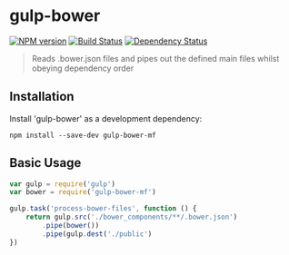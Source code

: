 # gulp-bower
 
[![NPM version][npm-image]][npm-url] [![Build Status][travis-image]][travis-url] [![Dependency Status][depstat-image]][depstat-url]

> Reads .bower.json files and pipes out the defined main files whilst obeying dependency order

## Installation

Install 'gulp-bower' as a development dependency:

```shell
npm install --save-dev gulp-bower-mf
```

## Basic Usage

```javascript
var gulp = require('gulp')
var bower = require('gulp-bower-mf')

gulp.task('process-bower-files', function () {
	return gulp.src('./bower_components/**/.bower.json')
		.pipe(bower())
		.pipe(gulp.dest('./public')
})
```

[npm-url]: https://npmjs.org/package/gulp-bower-mf
[npm-image]: https://badge.fury.io/js/gulp-bower-mf.svg

[travis-url]: http://travis-ci.org/MasterOfPoppets/gulp-bower
[travis-image]: https://secure.travis-ci.org/MasterOfPoppets/gulp-bower.svg?branch=master

[depstat-url]: https://david-dm.org/masterofpoppets/gulp-bower
[depstat-image]: https://david-dm.org/masterofpoppets/gulp-bower.svg
